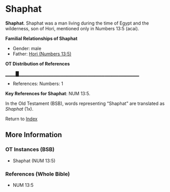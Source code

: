 # Shaphat
**Shaphat**. 
Shaphat was a man living during the time of Egypt and the wilderness, son of Hori, mentioned only in Numbers 13:5 (acai). 




**Familial Relationships of Shaphat**


* Gender: male
* Father: [Hori (Numbers 13:5)](Hori.2.md)


**OT Distribution of References**

▁▁▁█▁▁▁▁▁▁▁▁▁▁▁▁▁▁▁▁▁▁▁▁▁▁▁▁▁▁▁▁▁▁▁▁▁▁▁
* References: Numbers: 1



**Key References for Shaphat**: 
NUM 13:5. 


In the Old Testament (BSB), words representing “Shaphat” are translated as 
*Shaphat* (1x). 




Return to [Index](00-Index.md)

## More Information

### OT Instances (BSB)

* Shaphat (NUM 13:5)



### References (Whole Bible)

* NUM 13:5



